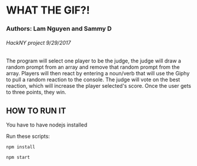 # WHAT THE GIF?!
### Authors: Lam Nguyen and Sammy D
###### HackNY project 9/29/2017
The program will select one player to be the judge,
the judge will draw a random prompt from an array and
remove that random prompt from the array. Players will then
react by entering a noun/verb that will use the Giphy to pull a random reaction to the console. The judge will vote on the best reaction, which will increase the player selected's score. Once the
user gets to three points, they win.


## HOW TO RUN IT

You have to have nodejs installed

Run these scripts:

```
npm install

npm start
```
